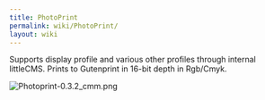 ```yaml
---
title: PhotoPrint
permalink: wiki/PhotoPrint/
layout: wiki
---
```


Supports display profile and various other profiles through internal
littleCMS. Prints to Gutenprint in 16-bit depth in Rgb/Cmyk.

![](Photoprint-0.3.2_cmm.png "Photoprint-0.3.2_cmm.png")
